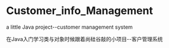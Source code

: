 # Customer_info_Management
a little Java project--customer management system

在Java入门学习类与对象时候跟着尚硅谷敲的小项目--客户管理系统
